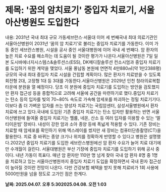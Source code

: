 # **제목: '꿈의 암치료기' 중입자 치료기, 서울아산병원도 도입한다**

  내용: 2031년 국내 최대 규모 가동세브란스·서울대 이어 세 번째국내 최대 의료기관인 서울아산병원이 2031년 ‘꿈의 암 치료기’로 불리는 중입자 치료기를 가동한다. 이미 가동 중인 세브란스병원, 시설을 공사 중인 서울대병원에 이어 국내 세 번째다. 암 환자의 높은 치료 수요를 해소하는 데 도움이 될 것이란 평가가 나온다.서울아산병원은 7일 일본 도시바에너지시스템스&솔루션스(ESS), DK메디칼솔루션 컨소시엄과 중입자 치료기를 도입하기 위한 계약을 맺었다. 서울 풍납동 본원에 연면적 4만880㎡(약 1만2388평) 규모의 국내 최대 중입자 치료 시설을 건립할 계획이다. 많은 환자가 치료받을 수 있도록 회전형 2대, 고정형 1대 등 3대를 가동한다.서울아산병원은 2029년 인천 청라의료복합타운에 분원을 열 예정이다. 당초 이 분원에 중입자 치료기를 도입하는 방안을 검토했지만 환자 접근성 등을 종합적으로 고려해 서울에 공간을 마련하기로 했다.중입자 치료기는 탄소 등의 입자를 빛의 70~80% 속도로 가속해 암세포를 파괴하는 정밀 치료기기다. 이보다 좀 더 가벼운 입자를 쓰는 양성자 치료기는 국립암센터, 삼성서울병원에서 환자 치료에 쓰고 있다.국내에 도입된 기존 중입자 치료기는 탄소 입자만 활용하는 반면 서울아산병원에 들여올 중입자 치료기는 헬륨, 네온, 산소 등 여러 입자를 이용할 수 있는 ‘멀티이온빔’ 장비다. 내성이 강한 암과 소아 종양 등에 폭넓게 적용할 수 있다. 기존 장비는 치료할 때 암세포를 확인하기 위해 엑스레이를 썼지만 새 장비는 컴퓨터단층촬영(CT)을 활용한다. 치료 중 바뀌는 종양 크기나 위치를 정확하게 반영할 수 있다고 병원은 설명했다.2022년 중입자 치료기를 도입한 세브란스병원에선 암 환자 수요가 늘어 치료 대기에만 수개월이 걸린다. 서울대병원은 부산 기장에 중입자 치료기를 도입하기 위해 공사 중이다. 내년 가동이 목표다. 매년 암 환자만 110만 명 넘게 찾아 국내 암 환자 8명 중 1명을 치료하고 있는 서울아산병원까지 중입자 치료기 도입을 확정하면서 국내 환자 접근성이 높아질 것이란 전망이 나온다. 다만 건강보험 혜택을 받지 못해 치료비가 1회 사용에 5000만원을 넘을 정도로 고가인 점은 한계다.

  **날짜: 2025.04.07. 오후 5:302025.04.08. 오전 1:03**